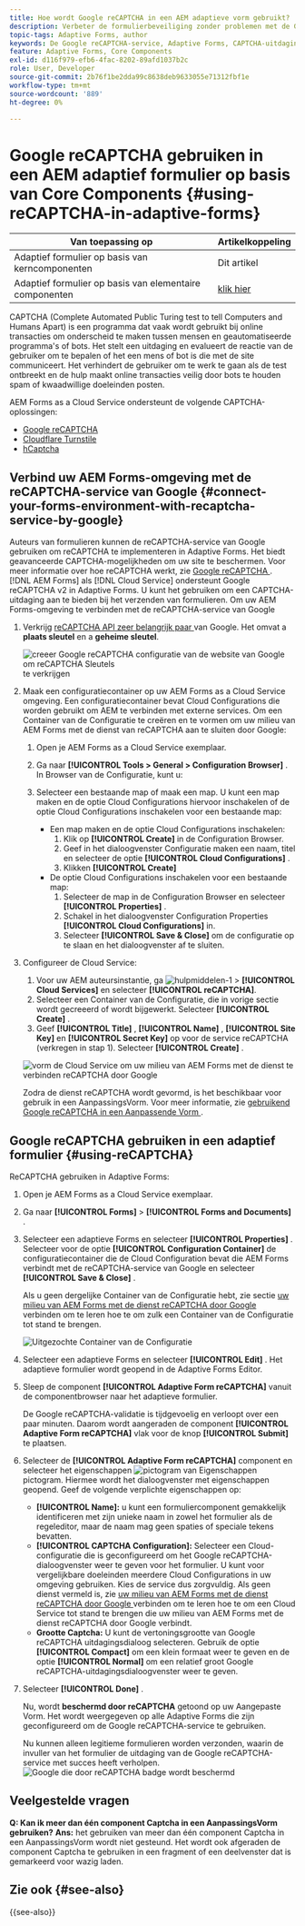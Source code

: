 ```yaml
---
title: Hoe wordt Google reCAPTCHA in een AEM adaptieve vorm gebruikt?
description: Verbeter de formulierbeveiliging zonder problemen met de Google reCAPTCHA-service. Stap-voor-stap gids binnen!
topic-tags: Adaptive Forms, author
keywords: De Google reCAPTCHA-service, Adaptive Forms, CAPTCHA-uitdaging, Boot Prevention, Core Components, Security Formulierverzending, Preventie van formulierspam
feature: Adaptive Forms, Core Components
exl-id: d116f979-efb6-4fac-8202-89afd1037b2c
role: User, Developer
source-git-commit: 2b76f1be2dda99c8638deb9633055e71312fbf1e
workflow-type: tm+mt
source-wordcount: '889'
ht-degree: 0%

---
```


# Google reCAPTCHA gebruiken in een AEM adaptief formulier op basis van Core Components {#using-reCAPTCHA-in-adaptive-forms}

| Van toepassing op | Artikelkoppeling |
| -------- | ---------------------------- |
| Adaptief formulier op basis van kerncomponenten | Dit artikel |
| Adaptief formulier op basis van elementaire componenten | [ klik hier ](/help/forms/captcha-adaptive-forms.md) |

CAPTCHA (Complete Automated Public Turing test to tell Computers and Humans Apart) is een programma dat vaak wordt gebruikt bij online transacties om onderscheid te maken tussen mensen en geautomatiseerde programma&#39;s of bots. Het stelt een uitdaging en evalueert de reactie van de gebruiker om te bepalen of het een mens of bot is die met de site communiceert. Het verhindert de gebruiker om te werk te gaan als de test ontbreekt en de hulp maakt online transacties veilig door bots te houden spam of kwaadwillige doeleinden posten.

AEM Forms as a Cloud Service ondersteunt de volgende CAPTCHA-oplossingen:

* [Google reCAPTCHA](#connect-your-aem-forms-environment-with-recaptcha-service-by-google)
* [Cloudflare Turnstile](/help/forms/integrate-adaptive-forms-turnstile-core-components.md)
* [ hCaptcha ](/help/forms/integrate-adaptive-forms-hcaptcha-core-components.md)


## Verbind uw AEM Forms-omgeving met de reCAPTCHA-service van Google {#connect-your-forms-environment-with-recaptcha-service-by-google}

Auteurs van formulieren kunnen de reCAPTCHA-service van Google gebruiken om reCAPTCHA te implementeren in Adaptive Forms. Het biedt geavanceerde CAPTCHA-mogelijkheden om uw site te beschermen. Voor meer informatie over hoe reCAPTCHA werkt, zie [ Google reCAPTCHA ](https://developers.google.com/recaptcha/). [!DNL AEM Forms] als [!DNL Cloud Service] ondersteunt Google reCAPTCHA v2 in Adaptive Forms. U kunt het gebruiken om een CAPTCHA-uitdaging aan te bieden bij het verzenden van formulieren. Om uw AEM Forms-omgeving te verbinden met de reCAPTCHA-service van Google

1. Verkrijg [ reCAPTCHA API zeer belangrijk paar ](https://www.google.com/recaptcha/admin) van Google. Het omvat a **plaats sleutel** en a **geheime sleutel**.

   ![ creeer Google reCAPTCHA configuratie van de website van Google om reCAPTCHA Sleutels ](/help/forms/assets/google-captcha.gif) te verkrijgen
1. Maak een configuratiecontainer op uw AEM Forms as a Cloud Service omgeving. Een configuratiecontainer bevat Cloud Configurations die worden gebruikt om AEM te verbinden met externe services. Om een Container van de Configuratie te creëren en te vormen om uw milieu van AEM Forms met de dienst van reCAPTCHA aan te sluiten door Google:
   1. Open je AEM Forms as a Cloud Service exemplaar.
   1. Ga naar **[!UICONTROL Tools > General > Configuration Browser]** . In Browser van de Configuratie, kunt u:
   1. Selecteer een bestaande map of maak een map. U kunt een map maken en de optie Cloud Configurations hiervoor inschakelen of de optie Cloud Configurations inschakelen voor een bestaande map:

      * Een map maken en de optie Cloud Configurations inschakelen:
         1. Klik op **[!UICONTROL Create]** in de Configuration Browser.
         1. Geef in het dialoogvenster Configuratie maken een naam, titel en selecteer de optie **[!UICONTROL Cloud Configurations]** .
         1. Klikken **[!UICONTROL Create]**
      * De optie Cloud Configurations inschakelen voor een bestaande map:
         1. Selecteer de map in de Configuration Browser en selecteer **[!UICONTROL Properties]** .
         1. Schakel in het dialoogvenster Configuration Properties **[!UICONTROL Cloud Configurations]** in.
         1. Selecteer **[!UICONTROL Save & Close]** om de configuratie op te slaan en het dialoogvenster af te sluiten.

1. Configureer de Cloud Service:
   1. Voor uw AEM auteursinstantie, ga ![ hulpmiddelen-1 ](assets/tools-1.png) > **[!UICONTROL Cloud Services]** en selecteer **[!UICONTROL reCAPTCHA]**.
   1. Selecteer een Container van de Configuratie, die in vorige sectie wordt gecreeerd of wordt bijgewerkt. Selecteer **[!UICONTROL Create]** .
   1. Geef **[!UICONTROL Title]** , **[!UICONTROL Name]** , **[!UICONTROL Site Key]** en **[!UICONTROL Secret Key]** op voor de service reCAPTCHA (verkregen in stap 1). Selecteer **[!UICONTROL Create]** .

   ![ vorm de Cloud Service om uw milieu van AEM Forms met de dienst te verbinden reCAPTCHA door Google ](/help/forms/assets/captcha-configuration.gif)

   Zodra de dienst reCAPTCHA wordt gevormd, is het beschikbaar voor gebruik in een AanpassingsVorm. Voor meer informatie, zie [ gebruikend Google reCAPTCHA in een Aanpassende Vorm ](#using-reCAPTCHA).

## Google reCAPTCHA gebruiken in een adaptief formulier {#using-reCAPTCHA}

ReCAPTCHA gebruiken in Adaptive Forms:

1. Open je AEM Forms as a Cloud Service exemplaar.
1. Ga naar **[!UICONTROL Forms]** > **[!UICONTROL Forms and Documents]** .
1. Selecteer een adaptieve Forms en selecteer **[!UICONTROL Properties]** . Selecteer voor de optie **[!UICONTROL Configuration Container]** de configuratiecontainer die de Cloud Configuration bevat die AEM Forms verbindt met de reCAPTCHA-service van Google en selecteer **[!UICONTROL Save & Close]** .

   Als u geen dergelijke Container van de Configuratie hebt, zie sectie [ uw milieu van AEM Forms met de dienst reCAPTCHA door Google ](#connect-your-forms-environment-with-recaptcha-service-by-google) verbinden om te leren hoe te om zulk een Container van de Configuratie tot stand te brengen.

   ![ Uitgezochte Container van de Configuratie ](/help/forms/assets/captcha-properties.png)

1. Selecteer een adaptieve Forms en selecteer **[!UICONTROL Edit]** . Het adaptieve formulier wordt geopend in de Adaptive Forms Editor.
1. Sleep de component **[!UICONTROL Adaptive Form reCAPTCHA]** vanuit de componentbrowser naar het adaptieve formulier.

   De Google reCAPTCHA-validatie is tijdgevoelig en verloopt over een paar minuten. Daarom wordt aangeraden de component **[!UICONTROL Adaptive Form reCAPTCHA]** vlak voor de knop **[!UICONTROL Submit]** te plaatsen.

1. Selecteer de **[!UICONTROL Adaptive Form reCAPTCHA]** component en selecteer het eigenschappen ![ pictogram van Eigenschappen ](assets/configure-icon.svg) pictogram. Hiermee wordt het dialoogvenster met eigenschappen geopend. Geef de volgende verplichte eigenschappen op:
   * **[!UICONTROL Name]:** u kunt een formuliercomponent gemakkelijk identificeren met zijn unieke naam in zowel het formulier als de regeleditor, maar de naam mag geen spaties of speciale tekens bevatten.
   * **[!UICONTROL CAPTCHA Configuration]:** Selecteer een Cloud-configuratie die is geconfigureerd om het Google reCAPTCHA-dialoogvenster weer te geven voor het formulier. U kunt voor vergelijkbare doeleinden meerdere Cloud Configurations in uw omgeving gebruiken. Kies de service dus zorgvuldig. Als geen dienst vermeld is, zie [ uw milieu van AEM Forms met de dienst reCAPTCHA door Google ](#connect-your-forms-environment-with-recaptcha-service-by-google) verbinden om te leren hoe te om een Cloud Service tot stand te brengen die uw milieu van AEM Forms met de dienst reCAPTCHA door Google verbindt.
   * **Grootte Captcha:** U kunt de vertoningsgrootte van Google reCAPTCHA uitdagingsdialoog selecteren. Gebruik de optie **[!UICONTROL Compact]** om een klein formaat weer te geven en de optie **[!UICONTROL Normal]** om een relatief groot Google reCAPTCHA-uitdagingsdialoogvenster weer te geven.

1. Selecteer **[!UICONTROL Done]** .

   Nu, wordt **beschermd door reCAPTCHA** getoond op uw Aangepaste Vorm. Het wordt weergegeven op alle Adaptive Forms die zijn geconfigureerd om de Google reCAPTCHA-service te gebruiken.

   Nu kunnen alleen legitieme formulieren worden verzonden, waarin de invuller van het formulier de uitdaging van de Google reCAPTCHA-service met succes heeft verholpen.
   ![ Google die door reCAPTCHA badge ](/help/forms/assets/google-recaptcha-v2.png) wordt beschermd

<!--
### Show or hide CAPTCHA component based on rules {#show-hide-captcha}

You can select to show or hide the CAPTCHA component based on rules that you apply on a component in an Adaptive Form. Select the component, select ![edit rules](assets/edit-rules-icon.svg), and select **[!UICONTROL Create]** to create a rule. For more information on creating rules, see [Rule Editor](rule-editor.md).

For example, the CAPTCHA component must display in an Adaptive Form only if the Currency Value field in the form has a value of more than 25000.

Select the **[!UICONTROL Currency Value]** field in the form and create the following rules:

![Show or hide rules](assets/rules-show-hide-captcha.png)

   >[!NOTE]
   >
   > When you select a reCAPTCHA v2 configuration and the size is set to [!UICONTROL Invisible], the show/hide option remains disabled.

   -->

## Veelgestelde vragen

**Q: Kan ik meer dan één component Captcha in een AanpassingsVorm gebruiken?**
**Ans:** het gebruiken van meer dan één component Captcha in een AanpassingsVorm wordt niet gesteund. Het wordt ook afgeraden de component Captcha te gebruiken in een fragment of een deelvenster dat is gemarkeerd voor wazig laden.

## Zie ook {#see-also}

{{see-also}}